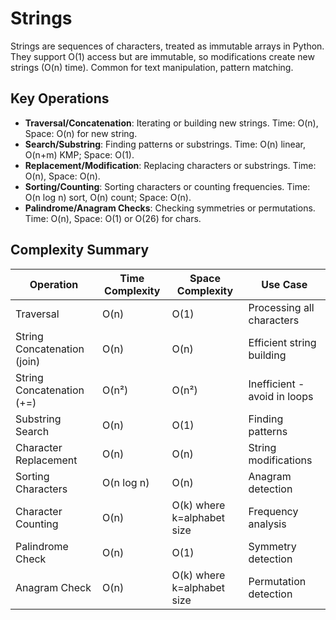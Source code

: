 # Strings

Strings are sequences of characters, treated as immutable arrays in Python. They support O(1) access but are immutable, so modifications create new strings (O(n) time). Common for text manipulation, pattern matching.

## Key Operations
- **Traversal/Concatenation**: Iterating or building new strings. Time: O(n), Space: O(n) for new string.
- **Search/Substring**: Finding patterns or substrings. Time: O(n) linear, O(n+m) KMP; Space: O(1).
- **Replacement/Modification**: Replacing characters or substrings. Time: O(n), Space: O(n).
- **Sorting/Counting**: Sorting characters or counting frequencies. Time: O(n log n) sort, O(n) count; Space: O(n).
- **Palindrome/Anagram Checks**: Checking symmetries or permutations. Time: O(n), Space: O(1) or O(26) for chars.


## Complexity Summary

| Operation | Time Complexity | Space Complexity | Use Case |
|-----------|----------------|------------------|----------|
| Traversal | O(n) | O(1) | Processing all characters |
| String Concatenation (join) | O(n) | O(n) | Efficient string building |
| String Concatenation (+=) | O(n²) | O(n²) | Inefficient - avoid in loops |
| Substring Search | O(n) | O(1) | Finding patterns |
| Character Replacement | O(n) | O(n) | String modifications |
| Sorting Characters | O(n log n) | O(n) | Anagram detection |
| Character Counting | O(n) | O(k) where k=alphabet size | Frequency analysis |
| Palindrome Check | O(n) | O(1) | Symmetry detection |
| Anagram Check | O(n) | O(k) where k=alphabet size | Permutation detection |
